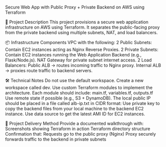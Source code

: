 Secure Web App with Public Proxy + Private Backend on AWS using Terraform

📖 Project Description
This project provisions a secure web application infrastructure on AWS using Terraform. It separates the public-facing proxy from the private backend using multiple subnets, NAT, and load balancers.

📦 Infrastructure Components
VPC with the following:
2 Public Subnets:
Contain EC2 instances acting as Nginx Reverse Proxies.
2 Private Subnets:
Contain EC2 instances running the Web Application Backend (e.g., Flask/Node.js).
NAT Gateway for private subnet internet access.
2 Load Balancers:
Public ALB → routes incoming traffic to Nginx proxy.
Internal ALB → proxies route traffic to backend servers.

🛠️ Technical Notes
Do not use the default workspace. Create a new workspace called dev.
Use custom Terraform modules to implement the architecture.
Each module should include:
main.tf, variables.tf, outputs.tf
Use remote state if possible (e.g., S3 + DynamoDB).
The local public IP should be placed in a file called alb-ip.txt in CIDR format:
Use private key to copy the backend files from your local machine to the backend EC2 instance.
Use data source to get the latest AMI ID for EC2 instances.

🚀 Project Delivery Method
Provide a documented walkthrough with:
Screenshots showing Terraform in action
Terraform directory structure
Confirmation that:
Requests go to the public proxy (Nginx)
Proxy securely forwards traffic to the backend in private subnets

